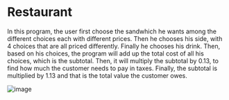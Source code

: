 # Restaurant

In this program, the user first choose the sandwhich he wants among the different choices each with different prices. Then he chooses his side, with 4 choices that are all priced differently. Finally he chooses his drink. Then, based on his choices, the program will add up the total cost of all his choices, which is the subtotal. Then, it will multiply the subtotal by 0.13, to find how much the customer needs to pay in taxes. Finally, the subtotal is multiplied by 1.13 and that is the total value the customer owes. 

![image](https://user-images.githubusercontent.com/94204190/147779537-218897c4-e6a4-4aef-99a6-0c7285d02f5e.png)
